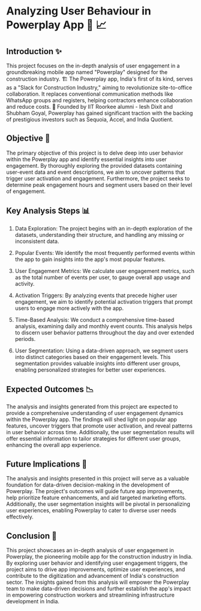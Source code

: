 # Analyzing User Behaviour in Powerplay App :construction_worker: :chart_with_upwards_trend:

## Introduction :sparkles:
This project focuses on the in-depth analysis of user engagement in a groundbreaking mobile app named "Powerplay" designed for the construction industry. :building_construction: The Powerplay app, India's first of its kind, serves as a "Slack for Construction Industry," aiming to revolutionize site-to-office collaboration. It replaces conventional communication methods like WhatsApp groups and registers, helping contractors enhance collaboration and reduce costs. :iphone: Founded by IIT Roorkee alumni - Iesh Dixit and Shubham Goyal, Powerplay has gained significant traction with the backing of prestigious investors such as Sequoia, Accel, and India Quotient.

## Objective :dart:
The primary objective of this project is to delve deep into user behavior within the Powerplay app and identify essential insights into user engagement. By thoroughly exploring the provided datasets containing user-event data and event descriptions, we aim to uncover patterns that trigger user activation and engagement. Furthermore, the project seeks to determine peak engagement hours and segment users based on their level of engagement.

## Key Analysis Steps :bar_chart:
1. Data Exploration: The project begins with an in-depth exploration of the datasets, understanding their structure, and handling any missing or inconsistent data.

2. Popular Events: We identify the most frequently performed events within the app to gain insights into the app's most popular features.

3. User Engagement Metrics: We calculate user engagement metrics, such as the total number of events per user, to gauge overall app usage and activity.

4. Activation Triggers: By analyzing events that precede higher user engagement, we aim to identify potential activation triggers that prompt users to engage more actively with the app.

5. Time-Based Analysis: We conduct a comprehensive time-based analysis, examining daily and monthly event counts. This analysis helps to discern user behavior patterns throughout the day and over extended periods.

6. User Segmentation: Using a data-driven approach, we segment users into distinct categories based on their engagement levels. This segmentation provides valuable insights into different user groups, enabling personalized strategies for better user experiences.

## Expected Outcomes :chart_with_downwards_trend:
The analysis and insights generated from this project are expected to provide a comprehensive understanding of user engagement dynamics within the Powerplay app. The findings will shed light on popular app features, uncover triggers that promote user activation, and reveal patterns in user behavior across time. Additionally, the user segmentation results will offer essential information to tailor strategies for different user groups, enhancing the overall app experience.

## Future Implications :rocket:
The analysis and insights presented in this project will serve as a valuable foundation for data-driven decision-making in the development of Powerplay. The project's outcomes will guide future app improvements, help prioritize feature enhancements, and aid targeted marketing efforts. Additionally, the user segmentation insights will be pivotal in personalizing user experiences, enabling Powerplay to cater to diverse user needs effectively.

## Conclusion :tada:
This project showcases an in-depth analysis of user engagement in Powerplay, the pioneering mobile app for the construction industry in India. By exploring user behavior and identifying user engagement triggers, the project aims to drive app improvements, optimize user experiences, and contribute to the digitization and advancement of India's construction sector. The insights gained from this analysis will empower the Powerplay team to make data-driven decisions and further establish the app's impact in empowering construction workers and streamlining infrastructure development in India.
